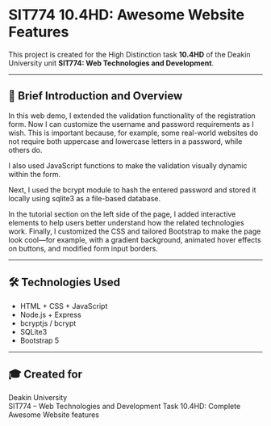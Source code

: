 # SIT774 10.4HD: Awesome Website Features

This project is created for the High Distinction task **10.4HD** of the Deakin University unit **SIT774: Web Technologies and Development**.

---

## 📄 Brief Introduction and Overview

In this web demo, I extended the validation functionality of the registration form. Now I can customize the username and password requirements as I wish. This is important because, for example, some real-world websites do not require both uppercase and lowercase letters in a password, while others do.

I also used JavaScript functions to make the validation visually dynamic within the form.

Next, I used the bcrypt module to hash the entered password and stored it locally using sqlite3 as a file-based database.

In the tutorial section on the left side of the page, I added interactive elements to help users better understand how the related technologies work.
Finally, I customized the CSS and tailored Bootstrap to make the page look cool—for example, with a gradient background, animated hover effects on buttons, and modified form input borders.

---

## 🛠️ Technologies Used

- HTML + CSS + JavaScript
- Node.js + Express
- bcryptjs / bcrypt
- SQLite3
- Bootstrap 5

---

## 🎓 Created for

Deakin University  
SIT774 – Web Technologies and Development 
Task 10.4HD: Complete Awesome Website features
